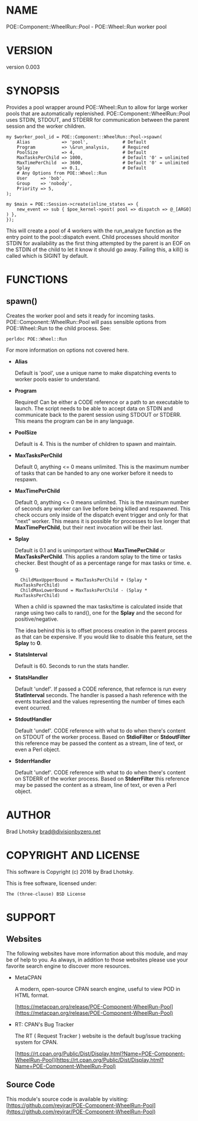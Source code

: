 # NAME

POE::Component::WheelRun::Pool - POE::Wheel::Run worker pool

# VERSION

version 0.003

# SYNOPSIS

Provides a pool wrapper around POE::Wheel::Run to allow for large worker pools that are automatically replenished.
POE::Component::WheelRun::Pool uses STDIN, STDOUT, and STDERR for communication between the parent session and the worker children.

    my $worker_pool_id = POE::Component::WheelRun::Pool->spawn(
        Alias            => 'pool',             # Default
        Program          => \&run_analysis,     # Required
        PoolSize         => 4,                  # Default
        MaxTasksPerChild => 1000,               # Default '0' = unlimited
        MaxTimePerChild  => 3600,               # Default '0' = unlimited
        Splay            => 0.1,                # Default
        # Any Options from POE::Wheel::Run
        User     => 'bob',
        Group    => 'nobody',
        Priority => 5,
    );

    my $main = POE::Session->create(inline_states => {
        new_event => sub { $poe_kernel->post( pool => dispatch => @_[ARG0] ) },
    });

This will create a pool of 4 workers with the run\_analyze function as the entry point to the pool::dispatch event.  Child processes
should monitor STDIN for availability as the first thing attempted by the parent is an EOF on the STDIN of the child to let it know it should
go away.  Failing this, a kill() is called which is SIGINT by default.

# FUNCTIONS

## spawn()

Creates the worker pool and sets it ready for incoming tasks.
POE::Component::WheelRun::Pool will pass sensible options from POE::Wheel::Run
to the child process.  See:

    perldoc POE::Wheel::Run

For more information on options not covered here.

- **Alias**

    Default is 'pool', use a unique name to make dispatching events to worker pools easier to understand.

- **Program**

    Required! Can be either a CODE reference or a path to an executable to launch.  The script needs to be able to accept data on STDIN and communicate
    back to the parent session using STDOUT or STDERR.  This means the program can be in any language.

- **PoolSize**

    Default is 4.  This is the number of children to spawn and maintain.

- **MaxTasksPerChild**

    Default 0, anything <= 0 means unlimited.  This is the maximum number of tasks that can be handed to any one worker before it needs to respawn.

- **MaxTimePerChild**

    Default 0, anything <= 0 means unlimited.  This is the maximum number of seconds any worker can live before being killed and respawned.  This check occurs only inside of the
    dispatch event trigger and only for that "next" worker.   This means it is possible for processes to live longer that **MaxTimePerChild**, but their next invocation will
    be their last.

- **Splay**

    Default is 0.1 and is unimportant without **MaxTimePerChild** or **MaxTasksPerChild**.  This applies a random splay to the time or tasks checker.  Best thought of as a percentage
    range for max tasks or time.  e. g.

        ChildMaxUpperBound = MaxTasksPerChild + (Splay * MaxTasksPerChild)
        ChildMaxLowerBound = MaxTasksPerChild - (Splay * MaxTasksPerChild)

    When a child is spawned the max tasks/time is calculated inside that range using two calls to rand(), one for the **Splay** and the second for positive/negative.

    The idea behind this is to offset process creation in the parent process as that can be expensive.  If you would like to disable this feature, set the **Splay** to **0**.

- **StatsInterval**

    Default is 60.  Seconds to run the stats handler.

- **StatsHandler**

    Default 'undef'.  If passed a CODE reference, that refernce is run every **StatInterval** seconds. The handler is passed a hash reference with the events tracked and the values
    representing the number of times each event ocurred.

- **StdoutHandler**

    Default 'undef'.  CODE reference with what to do when there's content on STDOUT of the worker process.  Based on **StdioFilter** or **StdoutFilter** this reference may be passed
    the content as a stream, line of text, or even a Perl object.

- **StderrHandler**

    Default 'undef'.  CODE reference with what to do when there's content on STDERR of the worker process.  Based on **StderrFilter** this reference may be passed
    the content as a stream, line of text, or even a Perl object.

# AUTHOR

Brad Lhotsky <brad@divisionbyzero.net>

# COPYRIGHT AND LICENSE

This software is Copyright (c) 2016 by Brad Lhotsky.

This is free software, licensed under:

    The (three-clause) BSD License

# SUPPORT

## Websites

The following websites have more information about this module, and may be of help to you. As always,
in addition to those websites please use your favorite search engine to discover more resources.

- MetaCPAN

    A modern, open-source CPAN search engine, useful to view POD in HTML format.

    [https://metacpan.org/release/POE-Component-WheelRun-Pool](https://metacpan.org/release/POE-Component-WheelRun-Pool)

- RT: CPAN's Bug Tracker

    The RT ( Request Tracker ) website is the default bug/issue tracking system for CPAN.

    [https://rt.cpan.org/Public/Dist/Display.html?Name=POE-Component-WheelRun-Pool](https://rt.cpan.org/Public/Dist/Display.html?Name=POE-Component-WheelRun-Pool)

## Source Code

This module's source code is available by visiting:
[https://github.com/reyjrar/POE-Component-WheelRun-Pool](https://github.com/reyjrar/POE-Component-WheelRun-Pool)
